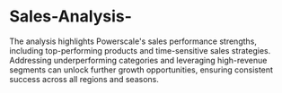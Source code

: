 # Sales-Analysis-
The analysis highlights Powerscale's sales performance strengths, including top-performing products and time-sensitive sales strategies. Addressing underperforming categories and leveraging high-revenue segments can unlock further growth opportunities, ensuring consistent success across all regions and seasons.
